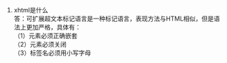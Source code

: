 1. xhtml是什么  
答：可扩展超文本标记语言是一种标记语言，表现方法与HTML相似，但是语法上更加严格，具体有：  
（1）元素必须正确嵌套  
（2）元素必须关闭  
（3）标签名必须用小写字母  

